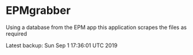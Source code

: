 # EPMgrabber
Using a database from the EPM app this application scrapes the files as required


Latest backup: Sun Sep 1 17:36:01 UTC 2019

